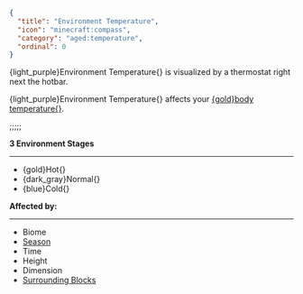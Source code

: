 ```json
{
  "title": "Environment Temperature",
  "icon": "minecraft:compass",
  "category": "aged:temperature",
  "ordinal": 0
}
```

{light_purple}Environment Temperature{} is visualized by a thermostat right next the hotbar.


{light_purple}Environment Temperature{} affects your [{gold}body temperature{}](^aged:temperature/body_temperature).

;;;;;


**3 Environment Stages**

---

- {gold}Hot{}
- {dark_gray}Normal{}
- {blue}Cold{}


**Affected by:**

---

- Biome
- [Season](^aged:nutrition/seasons)
- Time
- Height
- Dimension
- [Surrounding Blocks](^aged:temperature/surrounding_blocks)